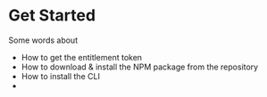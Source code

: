 # Get Started

Some words about
- How to get the entitlement token
- How to download & install the NPM package from the repository
- How to install the CLI
-
